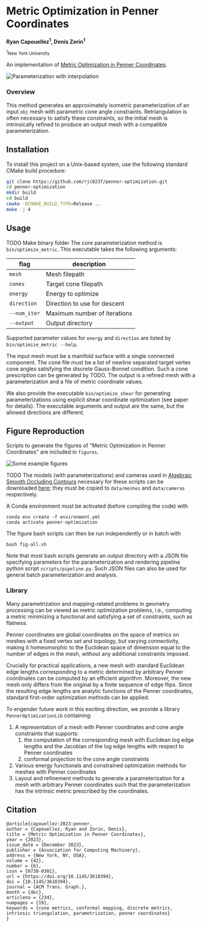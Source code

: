 # Metric Optimization in Penner Coordinates

<strong>Ryan Capouellez<sup>1</sup>, Denis Zorin<sup>1</sup></strong>

<small><sup>1</sup>New York University</small>

An implementation of [Metric Optimization in Penner Coordinates](https://dl.acm.org/doi/10.1145/3618394).

![Parameterization with interpolation](media/teaser.jpg)

### Overview

This method generates an approximately isometric parameterization of an input `obj` mesh with parametric cone angle constraints. Retriangulation is often necessary to satisfy these constraints, so the initial mesh is intrinsically refined to produce an output mesh with a compatible parameterization.

## Installation

To install this project on a Unix-based system, use the following standard CMake build procedure:

```bash
git clone https://github.com/rjc8237/penner-optimization.git
cd penner-optimization
mkdir build
cd build
cmake -DCMAKE_BUILD_TYPE=Release ..
make -j 4
```

## Usage

TODO Make binary folder
The core parameterization method is `bin/optimize_metric`. This executable takes the following arguments:

|flag | description|
| --- | --- |
|`mesh` | Mesh filepath|
|`cones` | Target cone filepath|
|`energy` | Energy to optimize|
|`direction` | Direction to use for descent|
|`--num_iter` | Maximum number of iterations|
|`--output` | Output directory|

Supported parameter values for `energy` and `direction` are listed by `bin/optimize_metric --help`.

The input mesh must be a manifold surface with a single connected component. The cone file must be a list of newline separated target vertex cone angles satisfying the discrete Gauss-Bonnet condition. Such a cone prescription can be generated by TODO. The output is a refined mesh with a parameterization and a file of metric coordinate values.

We also provide the executable `bin/optimize_shear` for generating parameterizations using explicit shear coordinate optimization (see paper for details). The executable arguments and output are the same, but the allowed directions are different.

## Figure Reproduction

Scripts to generate the figures of "Metric Optimization in Penner Coordinates" are included in `figures`.

![Some example figures](media/examples.jpg)

TODO
The models (with parameterizations) and cameras used in [Algebraic Smooth Occluding Contours](http://ryanjcapouellez.com/papers/algebraic_smooth_occluding_contours.html) necessary for these scripts can be downloaded [here](http://ryanjcapouellez.com/papers/algebraic-contours-data.zip); they must be copied to `data/meshes` and `data/cameras` respectively.

A Conda environment must be activated (before compiling the code) with
```
conda env create -f environment.yml
conda activate penner-optimization
```
The figure bash scripts can then be run independently or in batch with
```
bash fig-all.sh
```

Note that most bash scripts generate an output directory with a JSON file specifying parameters for the parameterization and rendering pipeline python script `scripts/pipeline.py`. Such JSON files can also be used for general batch parameterization and analysis.

### Library

Many parametrization and mapping-related problems in geometry processing can be viewed as metric optimization problems, i.e., computing a metric minimizing a functional and satisfying a set of constraints, such as flatness.

Penner coordinates are global coordinates on the space of metrics on meshes with a fixed vertex set and topology, but varying connectivity, making it homeomorphic to the Euclidean space of dimension equal to the number of edges in the mesh, without any additional constraints imposed.

Crucially for practical applications, a new mesh with standard Euclidean edge lengths corresponding to a metric determined by arbitrary Penner coordinates can be computed by an efficient algorithm. Moreover, the new mesh only differs from the original by a finite sequence of edge flips. Since the resulting edge lengths are analytic functions of the Penner coordinates, standard first-order optimization methods can be applied.

To engender future work in this exciting direction, we provide a library `PennerOptimizationLib` containing:

1. A representation of a mesh with Penner coordinates and cone angle constraints that supports:
   1.  the computation of the corresponding mesh with Euclidean log edge lengths and the Jacobian of the log edge lengths with respect to Penner coordinates
   2.  conformal projection to the cone angle constraints
2.  Various energy functionals and constrained optimization methods for meshes with Penner coordinates
3.  Layout and refinement methods to generate a parameterization for a mesh with arbitrary Penner coordinates such that the parameterization has the intrinsic metric prescribed by the coordinates.

## Citation

```
@article{capouellez:2023:penner,
author = {Capouellez, Ryan and Zorin, Denis},
title = {Metric Optimization in Penner Coordinates},
year = {2023},
issue_date = {December 2023},
publisher = {Association for Computing Machinery},
address = {New York, NY, USA},
volume = {42},
number = {6},
issn = {0730-0301},
url = {https://doi.org/10.1145/3618394},
doi = {10.1145/3618394},
journal = {ACM Trans. Graph.},
month = {dec},
articleno = {234},
numpages = {19},
keywords = {cone metrics, conformal mapping, discrete metrics, intrinsic triangulation, parametrization, penner coordinates}
}
```
